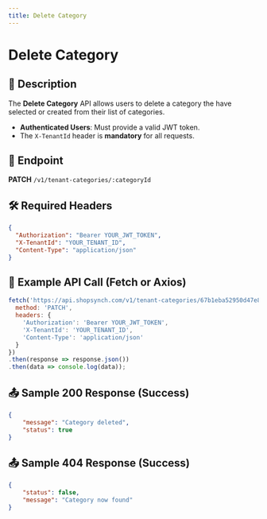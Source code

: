 ```yaml
---
title: Delete Category
---
```


# Delete Category

## 📌 Description
The **Delete Category** API allows users to delete a category the have selected or created from their list of categories.

- **Authenticated Users**: Must provide a valid JWT token.
- The `X-TenantId` header is **mandatory** for all requests.

## 🔗 Endpoint
**PATCH** `/v1/tenant-categories/:categoryId`

## 🛠️ Required Headers
```json
{
  "Authorization": "Bearer YOUR_JWT_TOKEN", 
  "X-TenantId": "YOUR_TENANT_ID",
  "Content-Type": "application/json"
}
```

## 📡 Example API Call (Fetch or Axios)
```javascript
fetch('https://api.shopsynch.com/v1/tenant-categories/67b1eba52950d47e85cf54f4', {
  method: 'PATCH',
  headers: {
    'Authorization': 'Bearer YOUR_JWT_TOKEN',
    'X-TenantId': 'YOUR_TENANT_ID',
    'Content-Type': 'application/json'
  }
})
.then(response => response.json())
.then(data => console.log(data));
```

## 📤 Sample 200 Response (Success)
```json
{
    "message": "Category deleted",
    "status": true
}
```

## 📤 Sample 404 Response (Success)
```json
{
    "status": false,
    "message": "Category now found"
}
```